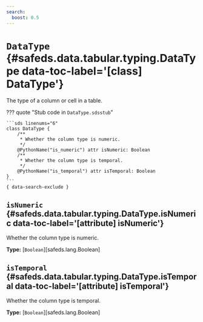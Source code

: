 ```yaml
---
search:
  boost: 0.5
---
```


[//]: # (DO NOT EDIT THIS FILE DIRECTLY. Instead, edit the corresponding stub file and execute `npm run docs:api`.)

# <code class="doc-symbol doc-symbol-class"></code> `DataType` {#safeds.data.tabular.typing.DataType data-toc-label='[class] DataType'}

The type of a column or cell in a table.

??? quote "Stub code in `DataType.sdsstub`"

    ```sds linenums="6"
    class DataType {
        /**
         * Whether the column type is numeric.
         */
        @PythonName("is_numeric") attr isNumeric: Boolean
        /**
         * Whether the column type is temporal.
         */
        @PythonName("is_temporal") attr isTemporal: Boolean
    }
    ```
    { data-search-exclude }

## <code class="doc-symbol doc-symbol-attribute"></code> `isNumeric` {#safeds.data.tabular.typing.DataType.isNumeric data-toc-label='[attribute] isNumeric'}

Whether the column type is numeric.

**Type:** [`Boolean`][safeds.lang.Boolean]

## <code class="doc-symbol doc-symbol-attribute"></code> `isTemporal` {#safeds.data.tabular.typing.DataType.isTemporal data-toc-label='[attribute] isTemporal'}

Whether the column type is temporal.

**Type:** [`Boolean`][safeds.lang.Boolean]
